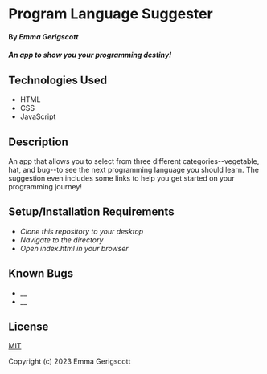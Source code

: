 # Program Language Suggester

#### By _**Emma Gerigscott**_

#### _An app to show you your programming destiny!_

## Technologies Used

* HTML
* CSS
* JavaScript

## Description

An app that allows you to select from three different categories--vegetable, hat, and bug--to see the next programming language you should learn. The suggestion even includes some links to help you get started on your programming journey!

## Setup/Installation Requirements

* _Clone this repository to your desktop_
* _Navigate to the directory_
* _Open index.html in your browser_

## Known Bugs

* __
* __

## License

[MIT](https://opensource.org/licenses/MIT)

Copyright (c) 2023 Emma Gerigscott